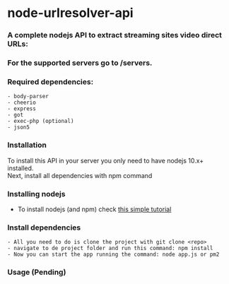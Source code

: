 # node-urlresolver-api
### A complete nodejs API to extract streaming sites video direct URLs:
### For the supported servers go to /servers.
  
### Required dependencies:  
    - body-parser  
    - cheerio   
    - express   
    - got  
    - exec-php (optional)  
    - json5  
  

### Installation  
To install this API in your server you only need to
 have nodejs 10.x+ installed.  
Next, install all dependencies with npm command  


### Installing nodejs 
- To install nodejs (and npm) check [this simple tutorial](https://deepmerse.es/post/how-to-install-nodejs-10-11-or-12-on-ubuntu-16-04-18-04-and-19-04-31) 


### Install dependencies
    - All you need to do is clone the project with git clone <repo>  
    - navigate to de project folder and run this command: npm install  
    - Now you can start the app running the command: node app.js or pm2 


### Usage (Pending)